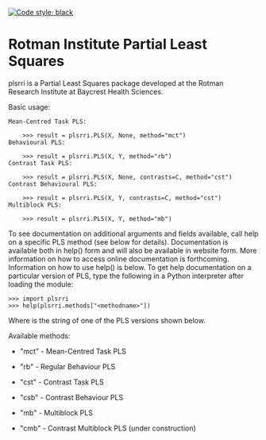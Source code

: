 [![Code style: black](https://img.shields.io/badge/code%20style-black-000000.svg)](https://github.com/psf/black)

# Rotman Institute Partial Least Squares


plsrri is a Partial Least Squares package developed at the Rotman                              
Research Institute at Baycrest Health Sciences.

Basic usage:

    Mean-Centred Task PLS:
        
        >>> result = plsrri.PLS(X, None, method="mct")
    Behavioural PLS:
    
        >>> result = plsrri.PLS(X, Y, method="rb")
    Contrast Task PLS:
        
        >>> result = plsrri.PLS(X, None, contrasts=C, method="cst")
    Contrast Behavioural PLS:
        
        >>> result = plsrri.PLS(X, Y, contrasts=C, method="cst")
    Multiblock PLS:
        
        >>> result = plsrri.PLS(X, Y, method="mb")
To see documentation on additional arguments and fields available, 
call help on a specific PLS method (see below for details).
Documentation is available both in help() form and will also be available
in website form. More information on how to access online documentation is 
forthcoming. Information on how to use help() is below.
To get help documentation on a particular version of PLS, type the following
in a Python interpreter after loading the module:

    >>> import plsrri
    >>> help(plsrri.methods["<methodname>"])
    
Where <method> is the string of one of the PLS versions shown below.
  
Available methods:

* "mct" - Mean-Centred Task PLS
  
* "rb"  - Regular Behaviour PLS
  
* "cst" - Contrast Task PLS
  
* "csb" - Contrast Behaviour PLS
  
* "mb"  - Multiblock PLS
  
* "cmb" - Contrast Multiblock PLS (under construction)
